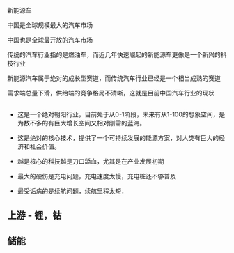 新能源车

中国是全球规模最大的汽车市场

中国也是全球最开放的汽车市场

传统的汽车行业指的是燃油车，而近几年快速崛起的新能源车更像是一个新兴的科技行业

新能源汽车属于绝对的成长型赛道，而传统汽车行业已经是一个相当成熟的赛道

需求端总量下滑，供给端的竞争格局不清晰，这就是目前中国汽车行业的现状

## 



- 这是一个绝对朝阳行业，目前处于从0-1阶段，未来有从1-100的想象空间，是为数不多的有巨大增长空间又相对刚需的蓝海。

- 这是绝对的核心技术，提供了一个可持续发展的能源方案，对人类有巨大的经济和社会价值。

- 越是核心的科技越是刀口舔血，尤其是在产业发展初期

- 最大的硬伤是充电问题，充电速度太慢，充电桩还不够普及

- 最受诟病的是续航问题，续航里程太短，





## 上游 - 锂，钴

## 储能
